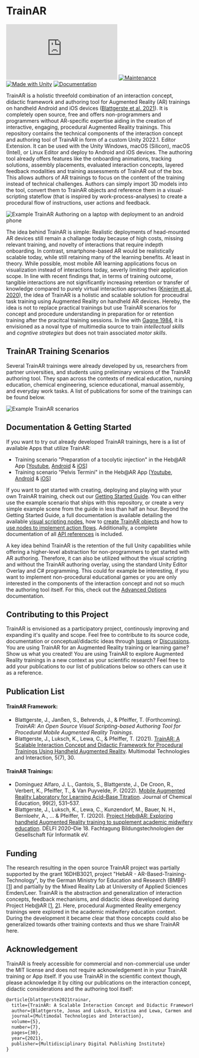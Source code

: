 # TrainAR

[![GitHub license](https://badgen.net/github/license/Naereen/Strapdown.js)](https://github.com/jblattgerste/TrainAR/blob/master/LICENSE) [![Maintenance](https://img.shields.io/badge/Maintained%3F-yes-green.svg)](https://github.com/jblattgerste/TrainAR/graphs/commit-activity) [![Made with Unity](https://img.shields.io/badge/Made%20with-Unity-57b9d3.svg?style=flat&logo=unity)](https://unity3d.com) [![Documentation](https://github.com/jblattgerste/TrainAR/actions/workflows/documentation.yml/badge.svg)](https://jblattgerste.github.io/TrainAR/)

TrainAR is a holistic threefold combination of an interaction concept, didactic framework and authoring tool for Augmented Reality (AR) trainings on handheld Android and iOS devices ([Blattgerste et al. 2021](https://scholar.google.de/citations?view_op=view_citation&hl=en&user=k2xymcIAAAAJ&citation_for_view=k2xymcIAAAAJ:Y0pCki6q_DkC)). It is completely open source, free and offers non-programmers and programmers without AR-specific expertise aiding in the creation of interactive, engaging, procedural Augmented Reality trainings. This repository contains the technical components of the interaction concept and authoring tool of TrainAR in form of a custom Unity 2022.1. Editor Extension. It can be used with the Unity Windows, macOS (Silicon), macOS (Intel), or Linux Editor and deploy to Android and iOS devices. The authoring tool already offers features like the onboarding animations, tracking solutions, assembly placements, evaluated interaction concepts, layered feedback modalities and training assessments of TrainAR out of the box. This allows authors of AR trainings to focus on the content of the training instead of technical challenges. Authors can simply import 3D models into the tool, convert them to TrainAR objects and reference them in a visual-scripting stateflow (that is inspired by work-process-analyses) to create a procedural flow of instructions, user actions and feedback.

![Example TrainAR Authoring on a laptop with deployment to an android phone](https://raw.githubusercontent.com/jblattgerste/TrainAR/64a9372b05bf0e3656f8e2d8365d9b566a2de37d/Documentation/resources/ExampleAuthoring.png)

The idea behind TrainAR is simple: Realistic deployments of head-mounted AR devices still remain a challange today because of high costs, missing relevant training, and novelty of interactions that require indepth onboarding. In contrast, smartphone-based AR would be realistically scalable today, while still retaining many of the learning benefits. At least in theory. While possible, most mobile AR learning applications focus on visualization instead of interactions today, severly limiting their application scope. In line with recent findings that, in terms of training outcome, tangible interactions are not significantly increasing retention or transfer of knowledge compared to purely virtual interaction approaches ([Knierim et al. 2020](https://scholar.google.de/citations?view_op=view_citation&hl=en&user=oHubmTIAAAAJ&cstart=20&pagesize=80&citation_for_view=oHubmTIAAAAJ:RYcK_YlVTxYC)), the idea of TrainAR is a holistic and scalable solution for proceudral task training using Augmented Reality on handheld AR devices. Hereby, the idea is not to replace practical trainings but use TrainAR scenarios for concept and procedure understanding in preparation for or retention training after the pracitcal training sessions. In line with [Gagne 1984](https://psycnet.apa.org/record/1985-05816-001), it is envisioned as a noval type of multimedia source to train _intellectual skills_ and _cogntive strategies_ but does not train associated _motor skills_.

## TrainAR Training Scenarios
Several TrainAR trainings were already developed by us, researchers from partner universities, and students using preliminary versions of the TrainAR authoring tool. They span across the contexts of medical education, nursing education, chemical engineering, science educational, manual assembly, and everyday work tasks. A list of publications for some of the trainings can be found below.

![Example TrainAR scenarios](https://raw.githubusercontent.com/jblattgerste/TrainAR/64a9372b05bf0e3656f8e2d8365d9b566a2de37d/Documentation/resources/ExampleScenarios.png)

## Documentation & Getting Started
If you want to try out already developed TrainAR trainings, here is a list of available Apps that utilize TrainAR:
- Training scenario "Preparation of a tocolytic injection" in the Heb@AR App [[Youtube](https://www.youtube.com/watch?v=CUyuzIkvvuk), [Android](https://play.google.com/store/apps/details?id=de.Mixality.HebAR) & [iOS](https://apps.apple.com/app/heb-ar/id1621822317)]
- Training scenario "Pelvis Termini" in the Heb@AR App [[Youtube](https://www.youtube.com/watch?v=arTJ3lrHRkw), [Android](https://play.google.com/store/apps/details?id=de.Mixality.HebAR) & [iOS](https://apps.apple.com/app/heb-ar/id1621822317)]

If you want to get started with creating, deploying and playing with your own TrainAR training, check out our [Getting Started Guide](https://jblattgerste.github.io/TrainAR/manual/GettingStarted.html). You can either use the example scenario that ships with this repository, or create a very simple example scene from the guide in less than half an hour. Beyond the Getting Started Guide, a full documentation is available detailing the available [visual scripting nodes](https://jblattgerste.github.io/TrainAR/manual/TrainARNodes.html), how to [create TrainAR objects](https://jblattgerste.github.io/TrainAR/manual/TrainArObjects.html) and how to [use nodes to implement action flows](https://jblattgerste.github.io/TrainAR/manual/VisualScripting.html). Additionally, a complete documentation of all [API references](https://jblattgerste.github.io/TrainAR/api/Interaction.html) is included.

A key idea behind TrainAR is the retention of the full Unity capabilities while offering a higher-level abstraction for non-programmers to get started with AR authoring. Therefore, it can also be utilized without the visual scripting and without the TrainAR authoring overlay, using the standard Unity Editor Overlay and C# programming. This could for example be interesting, if you want to implement non-procedural educational games or you are only interested in the components of the interaction concept and not so much the authoring tool itself. For this, check out the [Advanced Options](https://jblattgerste.github.io/TrainAR/manual/NoVisualScripting.html) documentation.

## Contributing to this Project
TrainAR is envisioned as a participatory project, continously improving and expanding it's quality and scope. Feel free to contribute to its source code, documentation or conceptual/didactic ideas through [Issues](https://github.com/jblattgerste/TrainAR/issues) or [Discussions](https://github.com/jblattgerste/TrainAR/discussions). You are using TrainAR for an Augmented Reality training or learning game? Show us what you created! You are using TrainAR to explore Augmented Reality trainings in a new context as your scientific research? Feel free to add your publications to our list of publications below so others can use it as a reference.

## Publication List
#### TrainAR Framework: 
- Blattgerste, J., Janßen, S., Behrends, J., & Pfeiffer, T. (Forthcoming). _TrainAR: An Open Source Visual Scripting-based Authoring Tool
for Procedural Mobile Augmented Reality Trainings_.
- Blattgerste, J., Luksch, K., Lewa, C., & Pfeiffer, T. (2021). [TrainAR: A Scalable Interaction Concept and Didactic Framework for Procedural Trainings Using Handheld Augmented Reality](https://www.mdpi.com/2414-4088/5/7/30). Multimodal Technologies and Interaction, 5(7), 30.

#### TrainAR Trainings:
- Domínguez Alfaro, J. L., Gantois, S., Blattgerste, J., De Croon, R., Verbert, K., Pfeiffer, T., & Van Puyvelde, P. (2022). [Mobile Augmented Reality Laboratory for Learning Acid–Base Titration](https://pubs.acs.org/doi/abs/10.1021/acs.jchemed.1c00894). Journal of Chemical Education, 99(2), 531–537.
- Blattgerste, J., Luksch, K., Lewa, C., Kunzendorf, M., Bauer, N. H., Bernloehr, A., ... & Pfeiffer, T. (2020). [Project Heb@AR: Exploring handheld Augmented Reality training to supplement academic midwifery education](https://dl.gi.de/handle/20.500.12116/34147). DELFI 2020–Die 18. Fachtagung Bildungstechnologien der Gesellschaft für Informatik eV.

## Funding
The research resulting in the open source TrainAR project was partially supported by the grant 16DHB3021, project "HebAR - AR-Based-Training-Technology", by the German Ministry for Education and Research (BMBF) [[1](https://www.wihoforschung.de/wihoforschung/en/bmbf-funding-projects/funding-lines/research-on-digital-higher-education/dritte-foerderlinie-zur-digitalen-hochschulbildung/hebar/hebar_node)] and partially by the Mixed Reality Lab at University of Applied Sciences Emden/Leer. TrainAR is the abstraction and generalization of interaction concepts, feedback mechanisms, and didactic ideas developed during Project Heb@AR [[1](https://mixality.de/hebar/), [2](https://www.hs-gesundheit.de/hebar/uebersicht-hebar)]. Here, procedural Augmented Reality emergency trainings were explored in the academic midwifery education context. During the development it became clear that those concepts could also be generalized towards other training contexts and thus we share TrainAR here. 

## Acknowledgement
TrainAR is freely accessible for commercial and non-commercial use under the MIT license and does not require acknowledgement in in your TrainAR training or App itself. If you use TrainAR in the scientific context though, please acknowledge it by citing our publications on the interaction concept, didactic considerations and the authoring tool itself: 

```tex
@article{blattgerste2021trainar,
  title={TrainAR: A Scalable Interaction Concept and Didactic Framework for Procedural Trainings Using Handheld Augmented Reality},
  author={Blattgerste, Jonas and Luksch, Kristina and Lewa, Carmen and Pfeiffer, Thies},
  journal={Multimodal Technologies and Interaction},
  volume={5},
  number={7},
  pages={30},
  year={2021},
  publisher={Multidisciplinary Digital Publishing Institute}
}
```
